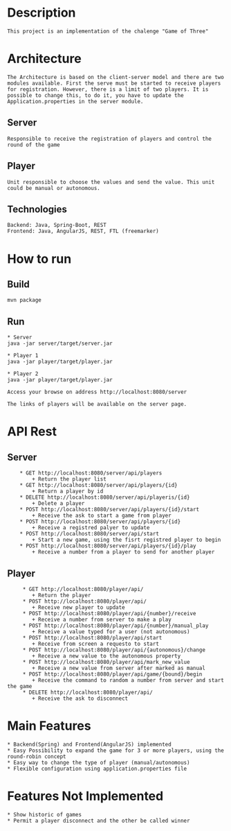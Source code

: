 # Description
    
    This project is an implementation of the chalenge "Game of Three"

# Architecture

    The Architecture is based on the client-server model and there are two modules available. First the serve must be started to receive players for registration. However, there is a limit of two players. It is possible to change this, to do it, you have to update the Application.properties in the server module.

 ## Server
 
    Responsible to receive the registration of players and control the round of the game
 
 ## Player
 
    Unit responsible to choose the values and send the value. This unit could be manual or autonomous.
  
  ## Technologies
  
    Backend: Java, Spring-Boot, REST
    Frontend: Java, AngularJS, REST, FTL (freemarker)
    
# How to run

  ## Build
  
    mvn package
   
  ## Run
    
    * Server  
    java -jar server/target/server.jar
    
    * Player 1
    java -jar player/target/player.jar
    
    * Player 2
    java -jar player/target/player.jar
    
    Access your browse on address http://localhost:8080/server
    
    The links of players will be available on the server page.
    
# API Rest

   ## Server 
    
        * GET http://localhost:8080/server/api/players 
            + Return the player list
        * GET http://localhost:8080/server/api/players/{id} 
            + Return a player by id
        * DELETE http://localhost:8080/server/api/playeris/{id}
            + Delete a player
        * POST http://localhost:8080/server/api/players/{id}/start
            + Receive the ask to start a game from player
        * POST http://localhost:8080/server/api/players/{id}
            + Receive a registred palyer to update
        * POST http://localhost:8080/server/api/start
            + Start a new game, using the fisrt registred player to begin
        * POST http://localhost:8080/server/api/players/{id}/play
            + Receive a number from a player to send for another player
            
   ## Player
        
         * GET http://localhost:8080/player/api/
            + Return the player
         * POST http://localhost:8080/player/api/
            + Receive new player to update
         * POST http://localhost:8080/player/api/{number}/receive
            + Receive a number from server to make a play
         * POST http://localhost:8080/player/api/{number}/manual_play
            + Receive a value typed for a user (not autonomous)
         * POST http://localhost:8080/player/api/start
            + Receive from screen a requesto to start
         * POST http://localhost:8080/player/api/{autonomous}/change
            + Receive a new value to the autonomous property
         * POST http://localhost:8080/player/api/mark_new_value
            + Receive a new value from server after marked as manual
         * POST http://localhost:8080/player/api/game/{bound}/begin
            + Receive the command to random a number from server and start the game
         * DELETE http://localhost:8080/player/api/
            + Receive the ask to disconnect
  
# Main Features

    * Backend(Spring) and Frontend(AngularJS) implemented
    * Easy Possibility to expand the game for 3 or more players, using the round-robin concept
    * Easy way to change the type of player (manual/autonomous)
    * Flexible configuration using application.properties file
    
# Features Not Implemented
    
    * Show historic of games
    * Permit a player disconnect and the other be called winner
